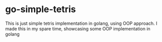 # go-simple-tetris
This is just simple tetris implementation in golang, using OOP approach.
I made this in my spare time, showcasing some OOP implementation in golang

